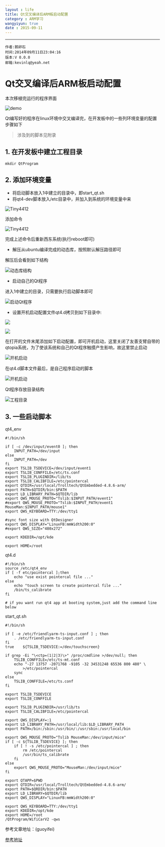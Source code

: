 ```yaml
---
layout : life
title: Qt交叉编译后ARM板启动配置
category : ARM学习
wangyiyun: true
date : 2015-09-11
---
```


******

    作者:鹅卵石
    时间:2014年09月11日23:04:16
    版本:V 0.0.0
    邮箱:kevinlq@yeah.net

<!-- more -->

# Qt交叉编译后ARM板启动配置

本次移植完运行的程序界面

![demo](/res/img/blog/ARM学习/smarthome.png)



Qt编写好的程序在linux环境中交叉编译完，在开发板中的一些列环境变量的配置步骤如下

>涉及到的脚本见附录

##  1. 在开发板中建立工程目录

```
mkdir QtProgram
```

## 2. 添加环境变量

- 将启动脚本放入1中建立的目录中，即start_qt.sh
- 将qt4-dev脚本放入/etc目录中，并加入到系统的环境变量中来

![Tiny4412](/res/img/blog/ARM学习/arm.png)

添加命令

![Tiny4412](/res/img/blog/ARM学习/arm_add_order.png)

完成上述命令后重新西东系统(执行reboot即可)

- 解压从ubuntu编译完成的动态库，按照默认解压路径即可

解压后会看到如下结构

![动态库结构](/res/img/blog/ARM学习/arm_dis.png)

- 启动自己的Qt程序

进入1中建立的目录，只需要执行启动脚本即可

![启动Qt程序](/res/img/blog/ARM学习/arm_qt_start.png)

- 设置开机启动配置文件qt4.d拷贝到如下目录中:

![](/res/img/blog/ARM学习/arm_qt4.png)


![](/res/img/blog/ARM学习/arm_qt42.png)


在打开的文件末尾添加如下启动配置，即可开机启动，这里关闭了友善支臂自带的qtopia系统，为了使该系统和自己的Qt程序触摸产生影响，故这里禁止启动

![开机启动](/res/img/blog/ARM学习/qt_start.png)

在qt4.d脚本文件最后，是自己程序启动的脚本

![开机启动](/res/img/blog/ARM学习/qt_start2.png)


Qt程序存放目录结构

![工程目录](/res/img/blog/ARM学习/qtprogram.png)

##  3. 一些启动脚本

qt4_env
```
#!/bin/sh

if [ -c /dev/input/event0 ]; then
    INPUT_PATH=/dev/input
else
    INPUT_PATH=/dev
fi
export TSLIB_TSDEVICE=/dev/input/event1
export TSLIB_CONFFILE=/etc/ts.conf
export TSLIB_PLUGINDIR=/lib/ts
export TSLIB_CALIBFILE=/etc/pointercal
export QTDIR=/usr/local/Trolltech/QtEmbedded-4.8.6-arm/
export PATH=$QTDIR/bin:$PATH
export LD_LIBRARY_PATH=$QTDIR/lib
export QWS_MOUSE_PROTO="Tslib:$INPUT_PATH/event1"
#export QWS_MOUSE_PROTO="Tslib:$INPUT_PATH/event1 MouseMan:$INPUT_PATH/mouse1"
export QWS_KEYBOARD=TTY:/dev/tty1

#sync font size with QtDesigner 
export QWS_DISPLAY="LinuxFB:mmWidth200:0"
#export QWS_SIZE="480x272"

export KDEDIR=/opt/kde

export HOME=/root

```


qt4.d

```
#!/bin/sh
source /etc/qt4_env
if [ -f etc/pointercal ];then
    echo "use exist pointercal file ..."
else
    echo "touch screen to create pointercal file ..."
    /bin/ts_calibrate
fi

# if you want run qt4 app at booting system,just add the command line below

```

start_qt.sh

```
#!/bin/sh

if [ -e /etc/friendlyarm-ts-input.conf ] ; then
	. /etc/friendlyarm-ts-input.conf
fi
true	${TSLIB_TSDEVICE:=/dev/touchscreen}

if grep -Ei "\<ctp=(1|2|3)\>" /proc/cmdline >/dev/null; then
	TSLIB_CONFFILE=/etc/ts-mt.conf
	echo "-27 13757 -2071768 -9105 -32 34531248 65536 800 480" \
		>/etc/pointercal
	sync
else
	TSLIB_CONFFILE=/etc/ts.conf
fi

export TSLIB_TSDEVICE
export TSLIB_CONFFILE

export TSLIB_PLUGINDIR=/usr/lib/ts
export TSLIB_CALIBFILE=/etc/pointercal

export QWS_DISPLAY=:1
export LD_LIBRARY_PATH=/usr/local/lib:$LD_LIBRARY_PATH
export PATH=/bin:/sbin:/usr/bin/:/usr/sbin:/usr/local/bin

export QWS_MOUSE_PROTO="Tslib MouseMan:/dev/input/mice"
if [ -c ${TSLIB_TSDEVICE} ]; then
	if [ ! -s /etc/pointercal ] ; then
		rm /etc/pointercal
		/usr/bin/ts_calibrate
	fi
else
	export QWS_MOUSE_PROTO="MouseMan:/dev/input/mice"
fi

export QTAPP=$PWD
export QTDIR=/usr/local/Trolltech/QtEmbedded-4.8.6-arm/
export PATH=$QRDIR/bin:$PATH
export LD_LIBRARY=$QTDIR/lib
export QWS_DISPLAY="LinuxFB:mmWidth200:0"

export QWS_KEYBOARD=TTY:/dev/tty1
export KDEDIR=/opt/kde
export HOME=/root
/QtProgram/WifiCarV2 -qws

```

参考文章地址：(guoyifei)

[参考地址](http://bbs.qter.org/forum.php?mod=viewthread&tid=2476)












